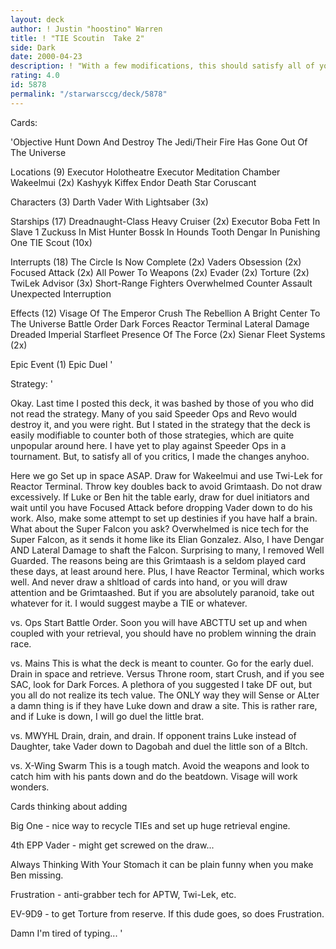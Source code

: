 ```yaml
---
layout: deck
author: ! Justin "hoostino" Warren
title: ! "TIE Scoutin  Take 2"
side: Dark
date: 2000-04-23
description: ! "With a few modifications, this should satisfy all of you that rated version 1 of this low."
rating: 4.0
id: 5878
permalink: "/starwarsccg/deck/5878"
---
```

Cards: 

'Objective
Hunt Down And Destroy The Jedi/Their Fire Has Gone Out Of The Universe

Locations (9)
Executor Holotheatre
Executor Meditation Chamber
Wakeelmui (2x)
Kashyyk
Kiffex
Endor
Death Star
Coruscant

Characters (3)
Darth Vader With Lightsaber (3x)

Starships (17)
Dreadnaught-Class Heavy Cruiser (2x)
Executor
Boba Fett In Slave 1
Zuckuss In Mist Hunter
Bossk In Hounds Tooth
Dengar In Punishing One
TIE Scout (10x)

Interrupts (18)
The Circle Is Now Complete (2x)
Vaders Obsession (2x)
Focused Attack (2x)
All Power To Weapons (2x)
Evader (2x)
Torture (2x)
TwiLek Advisor (3x)
Short-Range Fighters
Overwhelmed
Counter Assault
Unexpected Interruption

Effects (12)
Visage Of The Emperor
Crush The Rebellion
A Bright Center To The Universe
Battle Order
Dark Forces
Reactor Terminal
Lateral Damage
Dreaded Imperial Starfleet
Presence Of The Force (2x)
Sienar Fleet Systems (2x)

Epic Event (1)
Epic Duel
'

Strategy: '

Okay. Last time I posted this deck, it was bashed
by those of you who did not read the strategy. Many
of you said Speeder Ops and Revo would destroy it,
and you were right. But I stated in the strategy
that the deck is easily modifiable to counter both
of those strategies, which are quite unpopular around
here. I have yet to play against Speeder Ops in
a tournament. But, to satisfy all of you critics, I
made the changes anyhoo.

Here we go
Set up in space ASAP. Draw for Wakeelmui and use
Twi-Lek for Reactor Terminal. Throw key doubles
back to avoid Grimtaash. Do not draw excessively.
If Luke or Ben hit the table early, draw for duel
initiators and wait until you have Focused Attack
before dropping Vader down to do his work. Also,
make some attempt to set up destinies if you have
half a brain. What about the Super Falcon you ask?
Overwhelmed is nice tech for the Super Falcon, as
it sends it home like its Elian Gonzalez. Also, I
have Dengar AND Lateral Damage to shaft the Falcon.
Surprising to many, I removed Well Guarded. The reasons
being are this Grimtaash is a seldom played card
these days, at least around here. Plus, I have Reactor
Terminal, which works well. And never draw a shltload of
cards into hand, or you will draw attention and be
Grimtaashed. But if you are absolutely paranoid, take
out whatever for it. I would suggest maybe a TIE or
whatever.

vs. Ops
Start Battle Order. Soon you will have ABCTTU set
up and when coupled with your retrieval, you
should have no problem winning the drain race.

vs. Mains
This is what the deck is meant to counter. Go for
the early duel. Drain in space and retrieve.
Versus Throne room, start Crush, and if you see SAC,
look for Dark Forces. A plethora of you suggested
I take DF out, but you all do not realize its tech
value. The ONLY way they will Sense or ALter a
damn thing is if they have Luke down and draw a
site. This is rather rare, and if Luke is down, I
will go duel the little brat.

vs. MWYHL
Drain, drain, and drain. If opponent trains Luke
instead of Daughter, take Vader down to Dagobah
and duel the little son of a Bltch.

vs. X-Wing Swarm
This is a tough match. Avoid the weapons and look to
catch him with his pants down and do the beatdown.
Visage will work wonders.

Cards thinking about adding

Big One - nice way to recycle TIEs and set up huge
retrieval engine.

4th EPP Vader - might get screwed on the draw...

Always Thinking With Your Stomach it can be plain
funny when you make Ben missing.

Frustration - anti-grabber tech for APTW, Twi-Lek,
etc.

EV-9D9 - to get Torture from reserve. If this dude goes, so
does Frustration.

Damn I'm tired of typing...	'
